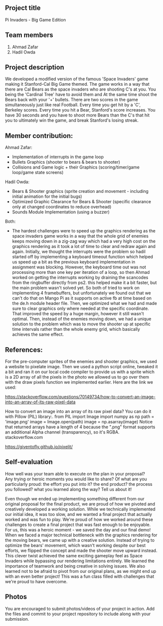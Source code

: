 ## Project title

Pi Invaders - Big Game Edition

## Team members

1. Ahmad Zafar
2. Hadil Owda

## Project description

We developed a modified version of the famous 'Space Invaders' game making it Stanford-Cal Big Game themed. The game works in a way that there are Cal Bears as the space invaders who are shooting C's at you. You being the 'Cardinal Tree' have to avoid them and At the same time shoot the Bears back with your '+' bullets. There are two scores in the game simultaneously just like real Football. Every time you get hit by a 'C', Berkeley scores. Every time you hit a Bear, Stanford's score increases. You have 30 seconds and you have to shoot more Bears than the C's that hit you to ultimately win the game, and break Stanford's losing streak. 

## Member contribution:

Ahmad Zafar: 
- Implementation of interrupts in the game loop
- Bullets Graphics (shooter to bears & bears to shooter)
- Collisions and Game logic + their Graphics (scoring/timer/game loop/game state screens)


Hadil Owda:
- Bears & Shooter graphics (sprite creation and movement - including initial animation for the initial bugs) 
- Optimized Graphic Clearance for Bears & Shooter (specific clearance only at changed coordinates to reduce overhead)
- Sounds Module Implementation (using a buzzer) 

Both:
- The hardest challenges were to speed up the graphics rendering as the space invaders game works in a way that the whole grid of enemies keeps moving down in a zig-zag way which had a very high cost on the graphics rendering as it took a lot of time to clear and redraw again and again. Initially, we thought the interrupts were the problem so hadil started off by implementing a keyboard timeout function which helped us speed up a bit as the previous keyboard implementation in assignment was blocking. However, the keyboard time out was not processing more than one key per iteration of a loop, so then Ahmad worked on getting the interrupts working by draining the scancodes from the ringbuffer directly from ps2. this helped make it a bit faster, but the main problem wasn't solved yet. So both of tried to work on implementing 4 framebuffers, but unfortunately we found out that we can't do that on Mango Pi as it supports on active fb at time based on the de.h module header file. Then, we optimized what we had and made sure to clear graphics only where needed at the specific coordinate. That improved the speed by a huge margin, however it still wasn't optimal.  Then, instead of the enemies moving down, we had a unique solution to the problem which was to move the shooter up at specific time intervals rather than the whole enemy grid, which basically achieves the same effect. 

## References:

For the pre-computer sprites of the enemies and shooter graphics, we used a website to pixelate image. Then we used a python script online, tweaked it a bit and ran it on our local code compiler to provide us with a sprite which is a 2D array of all the pixels in the photo we allowed us to go over them with the draw pixels function we implemented earlier. Here are the link we used:

https://stackoverflow.com/questions/70149734/how-to-convert-an-image-into-an-array-of-its-raw-pixel-data

How to convert an image into an array of its raw pixel data?
You can do it with Pillow (PIL) library:. from PIL import Image import numpy as np path = 'image.png' image = Image.open(path) image = np.asarray(image) Notice that returned arrays have a length of 4 because the ".png" format supports an additional Alpha channel (transparency), so it's RGBA.
stackoverflow.com

https://giventofly.github.io/pixelit/



## Self-evaluation
How well was your team able to execute on the plan in your proposal?  
Any trying or heroic moments you would like to share? Of what are you particularly proud:
the effort you put into it? the end product? the process you followed?
what you learned along the way? Tell us about it!

Even though we ended up implementing something different from our original proposal for the final product, we are proud of how we pivoted and creatively developed a working solution. While we technically implemented our initial idea, it was too slow, and we wanted a final project that actually worked and was fun to play. We're proud of how we worked around these challenges to create a final project that was fast enough to be enjoyable.
For us, this was a heroic moment - we saved the day and our final demo! When we faced a major technical bottleneck with the graphics rendering for the moving bears, we came up with a creative solution. Instead of trying to optimize the bears' movement, which wasn't working despite our best efforts, we flipped the concept and made the shooter move upward instead. This clever twist achieved the same exciting gameplay feel as Space Invaders while bypassing our rendering limitations entirely.
We learned the importance of teamwork and being creative in solving issues. We also learned not to be afraid to pivot from our original plans, as we might end up with an even better project! This was a fun class filled with challenges that we're proud to have overcome.

## Photos
You are encouraged to submit photos/videos of your project in action. 
Add the files and commit to your project repository to include along with your submission.
